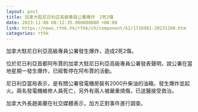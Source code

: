 ```yaml
---
layout: post
title: 加拿大駐尼日利亞高級專員公署爆炸　2死2傷
date: 2023-11-08 08:12:35.000000000 +08:00
link: https://news.rthk.hk/rthk/ch/component/k2/1726901-20231108.htm
categories: rthk
---
```


加拿大駐尼日利亞高級專員公署發生爆炸，造成2死2傷。

位於尼日利亞首都阿布賈的加拿大駐尼日利亞高級專員公署發表聲明，說公署在當地星期一發生爆炸，已經暫停在阿布賈的活動。

尼日利亞當局表示，是有關公署發電機房裝有2000升柴油的油箱，發生爆炸並起火。兩名發電機維修人員死亡，另外有兩人被嚴重燒傷，已送醫接受救治。

加拿大外長趙美蘭在社交媒體表示，加方正對事件進行調查。
